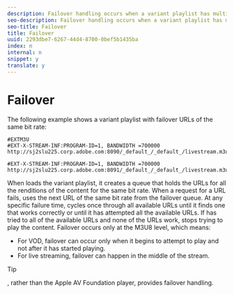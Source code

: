 ```yaml
---
description: Failover handling occurs when a variant playlist has multiple renditions for the same bit rate, and one of the renditions stops working. The switches between renditions.
seo-description: Failover handling occurs when a variant playlist has multiple renditions for the same bit rate, and one of the renditions stops working. The switches between renditions.
seo-title: Failover
title: Failover
uuid: 2293dbe7-6267-44d4-8700-0bef5b1435ba
index: n
internal: n
snippet: y
translate: y
---
```


# Failover

The following example shows a variant playlist with failover URLs of the same bit rate: 
```
#EXTM3U
#EXT-X-STREAM-INF:PROGRAM-ID=1, BANDWIDTH =700000
http://sj2slu225.corp.adobe.com:8090/_default_/_default_/livestream.m3u8   

#EXT-X-STREAM-INF:PROGRAM-ID=1, BANDWIDTH =700000
http://sj2slu225.corp.adobe.com:8091/_default_/_default_/livestream.m3u8
```

When  <!-- PH element: phrases/primetime-sdk-name --> loads the variant playlist, it creates a queue that holds the URLs for all the renditions of the content for the same bit rate. When a request for a URL fails, <!-- PH element: phrases/primetime-sdk-name --> uses the next URL of the same bit rate from the failover queue. At any specific failure time, <!-- PH element: phrases/primetime-sdk-name --> cycles once through all available URLs until it finds one that works correctly or until it has attempted all the available URLs. If <!-- PH element: phrases/primetime-sdk-name --> has tried to all of the available URLs and none of the URLs work, <!-- PH element: phrases/primetime-sdk-name --> stops trying to play the content.
Failover occurs only at the M3U8 level, which means: 
* For VOD, failover can occur only when it begins to attempt to play and not after it has started playing.
* For live streaming, failover can happen in the middle of the stream.


>[!TIP]
>
><!-- PH element: phrases/primetime-sdk-name --> , rather than the Apple AV Foundation player, provides failover handling.


